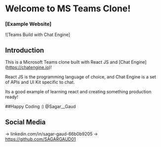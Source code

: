 # Welcome to MS Teams Clone!

### [Example Website]

![Teams Build with Chat Engine]


## Introduction

This is a Microsoft Teams clone built with React JS and [Chat Engine] (https://chatengine.io)!

React JS is the programming language of choice, and Chat Engine is a set of APIs and UI Kit specific to chat.

Its a good example of learning react and creating something production ready!

##Happy Coding :)
@Sagar__Gaud

## Social Media

->  linkedin.com/in/sagar-gaud-66b0b9205
->  https://github.com/SAGARGAUD01
